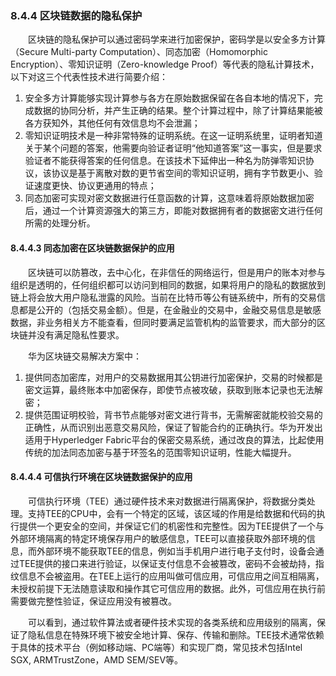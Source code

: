 ### 8.4.4 区块链数据的隐私保护
&emsp;&emsp;区块链的隐私保护可以通过密码学来进行加密保护，密码学是以安全多方计算（Secure Multi-party Computation）、同态加密（Homomorphic Encryption）、零知识证明（Zero-knowledge Proof）等代表的隐私计算技术，以下对这三个代表性技术进行简要介绍：

1. 安全多方计算能够实现计算参与各方在原始数据保留在各自本地的情况下，完成数据的协同分析，并产生正确的结果。整个计算过程中，除了计算结果能被各方获知外，其他任何有效信息均不会泄漏；
2. 零知识证明技术是一种非常特殊的证明系统。在这一证明系统里，证明者知道关于某个问题的答案，他需要向验证者证明“他知道答案”这一事实，但是要求验证者不能获得答案的任何信息。在该技术下延伸出一种名为防弹零知识协议，该协议是基于离散对数的更节省空间的零知识证明，拥有字节数更小、验证速度更快、协议更通用的特点；
3. 同态加密可实现对密文数据进行任意函数的计算，这意味着将原始数据加密后，通过一个计算资源强大的第三方，即能对数据拥有者的数据密文进行任何所需的处理分析。

#### 8.4.4.3 同态加密在区块链数据保护的应用

&emsp;&emsp;区块链可以防篡改，去中心化，在非信任的网络运行，但是用户的账本对参与组织是透明的，任何组织都可以访问到相同的数据，如果将用户的隐私的数据放到链上将会放大用户隐私泄露的风险。当前在比特币等公有链系统中，所有的交易信息都是公开的（包括交易金额）。但是，在金融业的交易中，金融交易信息是敏感数据，非业务相关方不能查看，但同时要满足监管机构的监管要求，而大部分的区块链并没有满足隐私性要求。

&emsp;&emsp;华为区块链交易解决方案中：

1. 提供同态加密库，对用户的交易数据用其公钥进行加密保护，交易的时候都是密文运算，最终账本中加密保存，即使节点被攻破，获取到账本记录也无法解密；
2. 提供范围证明校验，背书节点能够对密文进行背书，无需解密就能校验交易的正确性，从而识别出恶意交易风险，保证了智能合约的正确执行。华为开发出适用于Hyperledger Fabric平台的保密交易系统，通过改良的算法，比起使用传统的加法同态加密与基于环签名的范围零知识证明，性能大幅提升。

#### 8.4.4.4 可信执行环境在区块链数据保护的应用

&emsp;&emsp;可信执行环境（TEE）通过硬件技术来对数据进行隔离保护，将数据分类处理。支持TEE的CPU中，会有一个特定的区域，该区域的作用是给数据和代码的执行提供一个更安全的空间，并保证它们的机密性和完整性。因为TEE提供了一个与外部环境隔离的特定环境保存用户的敏感信息，TEE可以直接获取外部环境的信息，而外部环境不能获取TEE的信息，例如当手机用户进行电子支付时，设备会通过TEE提供的接口来进行验证，以保证支付信息不会被篡改，密码不会被劫持，指纹信息不会被盗用。在TEE上运行的应用叫做可信应用，可信应用之间互相隔离，未授权前提下无法随意读取和操作其它可信应用的数据。此外，可信应用在执行前需要做完整性验证，保证应用没有被篡改。

&emsp;&emsp;可以看到，通过软件算法或者硬件技术实现的各类系统和应用级别的隔离，保证了隐私信息在特殊环境下被安全地计算、保存、传输和删除。TEE技术通常依赖于具体的技术平台（例如移动端、PC端等）和实现厂商，常见技术包括Intel SGX, ARMTrustZone，AMD SEM/SEV等。
